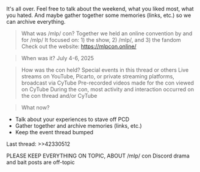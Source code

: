 It's all over.
Feel free to talk about the weekend, what you liked most, what you hated.
And maybe gather together some memories (links, etc.) so we can archive everything.

>What was /mlp/ con?
Together we held an online convention by and for /mlp/
It focused on: 1) the show, 2) /mlp/, and 3) the fandom
Check out the website: https://mlpcon.online/

>When was it?
July 4-6, 2025

>How was the con held?
Special events in this thread or others
Live streams on YouTube, Picarto, or private streaming platforms, broadcast via CyTube
Pre-recorded videos made for the con viewed on CyTube
During the con, most activity and interaction occurred on the con thread and/or CyTube

>What now?
- Talk about your experiences to stave off PCD
- Gather together and archive memories (links, etc.)
- Keep the event thread bumped

Last thread: >>42330512

PLEASE KEEP EVERYTHING ON TOPIC, ABOUT /mlp/ con
Discord drama and bait posts are off-topic
